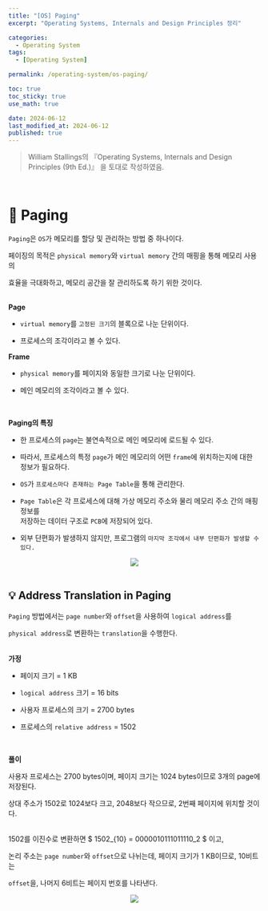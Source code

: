 ```yaml
---
title: "[OS] Paging"
excerpt: "Operating Systems, Internals and Design Principles 정리"

categories:
  - Operating System
tags:
  - [Operating System]

permalink: /operating-system/os-paging/

toc: true
toc_sticky: true
use_math: true

date: 2024-06-12
last_modified_at: 2024-06-12
published: true
---
```


> William Stallings의 『Operating Systems, Internals and Design Principles (9th Ed.)』 을 토대로 작성하였음. <br>

<br>

# 👑 Paging

`Paging`은 `OS`가 메모리를 할당 및 관리하는 방법 중 하나이다. <br>

페이징의 목적은 `physical memory`와 `virtual memory` 간의 매핑을 통해 메모리 사용의 <br>

효율을 극대화하고, 메모리 공간을 잘 관리하도록 하기 위한 것이다. <br><br>

**Page**

- `virtual memory`를 `고정된 크기`의 블록으로 나눈 단위이다.

- 프로세스의 조각이라고 볼 수 있다.

**Frame**

- `physical memory`를 페이지와 동일한 크기로 나눈 단위이다.

- 메인 메모리의 조각이라고 볼 수 있다.

<br>

**Paging의 특징**

- 한 프로세스의 `page`는 불연속적으로 메인 메모리에 로드될 수 있다.

- 따라서, 프로세스의 특정 `page`가 메인 메모리의 어떤 `frame`에 위치하는지에 대한 정보가 필요하다.

- `OS`가 `프로세스마다 존재하는 Page Table`을 통해 관리한다.

- `Page Table`은 각 프로세스에 대해 가상 메모리 주소와 물리 메모리 주소 간의 매핑 정보를 <br>
  저장하는 데이터 구조로 `PCB`에 저장되어 있다.

- 외부 단편화가 발생하지 않지만, 프로그램의 `마지막 조각에서 내부 단편화가 발생할 수 있다.`

<center><img src="https://github.com/jinwoojwa/jinwoo.github.io/assets/112393728/52b5a0ce-34fe-473c-abf8-a02594f9d788"></center>

<br>

## 💡 Address Translation in Paging

`Paging` 방법에서는 `page number`와 `offset`을 사용하여 `logical address`를 <br>

`physical address`로 변환하는 `translation`을 수행한다. <br><br>

**가정**

- 페이지 크기 = 1 KB

- `logical address` 크기 = 16 bits

- 사용자 프로세스의 크기 = 2700 bytes

- 프로세스의 `relative address` = 1502

<br>

**풀이**

사용자 프로세스는 2700 bytes이며, 페이지 크기는 1024 bytes이므로 3개의 page에 저장된다. <br>

상대 주소가 1502로 1024보다 크고, 2048보다 작으므로, 2번째 페이지에 위치할 것이다. <br><br>

1502를 이진수로 변환하면 $ 1502_{10} = 0000010111011110_2 $ 이고, <br>

논리 주소는 `page number`와 `offset`으로 나뉘는데, 페이지 크기가 1 KB이므로, 10비트는 <br>

`offset`을, 나머지 6비트는 페이지 번호를 나타낸다.

<center><img src="https://github.com/jinwoojwa/jinwoo.github.io/assets/112393728/ecf2d7bc-1b01-4ef0-9ef0-43bf55495b5d"></center>

